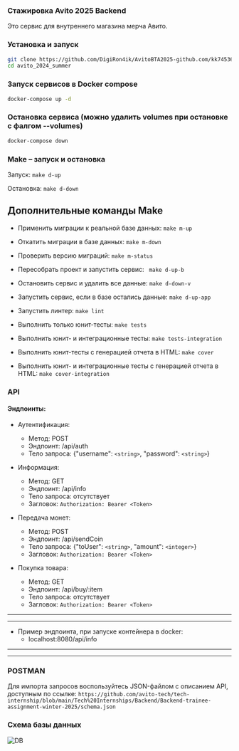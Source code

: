 ### Стажировка Avito 2025 Backend

Это сервис для внутреннего магазина мерча Авито.


### Установка и запуск
```bash
git clone https://github.com/DigiRon4ik/AvitoBTA2025-github.com/kk7453603/avito_2024_summer.git
cd avito_2024_summer
```
### Запуск сервисов в Docker compose
```bash
docker-compose up -d
```

### Остановка сервиса (можно удалить volumes при остановке с фалгом --volumes)
```bash
docker-compose down
```


### Make – запуск и остановка
Запуск:
  ```make d-up```

Остановка:
  ```make d-down```

## Дополнительные команды Make

- Применить миграции к реальной базе данных:
  ```make m-up```

- Откатить миграции в базе данных:
  ```make m-down```

- Проверить версию миграций:
  ```make m-status```

- Пересобрать проект и запустить сервис:
 ``` make d-up-b```

- Остановить сервис и удалить все данные:
  ```make d-down-v```

- Запустить сервис, если в базе остались данные:
  ```make d-up-app```

- Запустить линтер:
  ```make lint```

- Выполнить только юнит-тесты:
  ```make tests```

- Выполнить юнит- и интеграционные тесты:
  ```make tests-integration```

- Выполнить юнит-тесты с генерацией отчета в HTML:
  ```make cover```

- Выполнить юнит- и интеграционные тесты с генерацией отчета в HTML:
  ```make cover-integration```

### API

#### Эндпоинты:
- Аутентификация:
  - Метод: POST
  - Эндпоинт: /api/auth
  - Тело запроса: {"username": ```<string>```, "password": ```<string>```}

- Информация:
  - Метод: GET
  - Эндпоинт: /api/info
  - Тело запроса: отсутствует
  - Загловок: ```Authorization: Bearer <Token>```

- Передача монет:
  - Метод: POST
  - Эндпоинт: /api/sendCoin
  - Тело запроса: {"toUser": ```<string>```, "amount": ```<integer>```}
  - Загловок: ```Authorization: Bearer <Token>```

- Покупка товара:
  - Метод: GET
  - Эндпоинт: /api/buy/:item
  - Тело запроса: отсутствует
  - Загловок: ```Authorization: Bearer <Token>```


---
---
- Пример эндпоинта, при запуске контейнера в docker:
  - localhost:8080/api/info
---
---
### POSTMAN

Для импорта запросов воспользуйтесь JSON-файлом с описанием API, доступным по ссылке: ```https://github.com/avito-tech/tech-internship/blob/main/Tech%20Internships/Backend/Backend-trainee-assignment-winter-2025/schema.json```


### Схема базы данных
![DB](images/image.png)